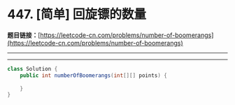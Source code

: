 # 447. [简单] 回旋镖的数量

**题目链接：**[https://leetcode-cn.com/problems/number-of-boomerangs](https://leetcode-cn.com/problems/number-of-boomerangs)

---

<Cards card="leetcode_447_number-of-boomerangs"></Cards>

---

```java
class Solution {
    public int numberOfBoomerangs(int[][] points) {
        
    }
}
```